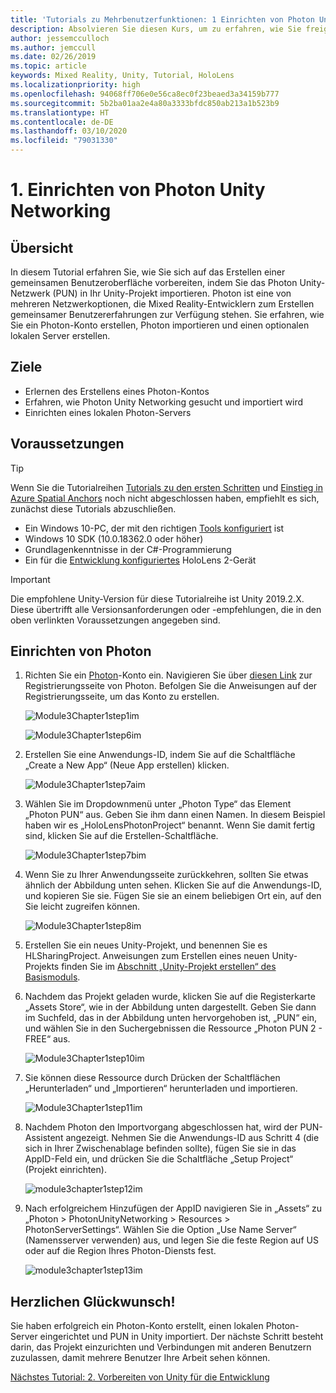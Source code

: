 ```yaml
---
title: 'Tutorials zu Mehrbenutzerfunktionen: 1 Einrichten von Photon Unity Networking'
description: Absolvieren Sie diesen Kurs, um zu erfahren, wie Sie freigegebene Mehrbenutzerumgebungen innerhalb einer HoloLens 2-Anwendung implementieren.
author: jessemcculloch
ms.author: jemccull
ms.date: 02/26/2019
ms.topic: article
keywords: Mixed Reality, Unity, Tutorial, HoloLens
ms.localizationpriority: high
ms.openlocfilehash: 94068ff706e0e56ca8ec0f23beaed3a34159b777
ms.sourcegitcommit: 5b2ba01aa2e4a80a3333bfdc850ab213a1b523b9
ms.translationtype: HT
ms.contentlocale: de-DE
ms.lasthandoff: 03/10/2020
ms.locfileid: "79031330"
---
```

# <a name="1-setting-up-photon-unity-networking"></a>1. Einrichten von Photon Unity Networking

## <a name="overview"></a>Übersicht

In diesem Tutorial erfahren Sie, wie Sie sich auf das Erstellen einer gemeinsamen Benutzeroberfläche vorbereiten, indem Sie das Photon Unity-Netzwerk (PUN) in Ihr Unity-Projekt importieren. Photon ist eine von mehreren Netzwerkoptionen, die Mixed Reality-Entwicklern zum Erstellen gemeinsamer Benutzererfahrungen zur Verfügung stehen. Sie erfahren, wie Sie ein Photon-Konto erstellen, Photon importieren und einen optionalen lokalen Server erstellen.

## <a name="objectives"></a>Ziele

* Erlernen des Erstellens eines Photon-Kontos
* Erfahren, wie Photon Unity Networking gesucht und importiert wird
* Einrichten eines lokalen Photon-Servers

## <a name="prerequisites"></a>Voraussetzungen

>[!TIP]
>Wenn Sie die Tutorialreihen [Tutorials zu den ersten Schritten](mrlearning-base.md) und [Einstieg in Azure Spatial Anchors](mrlearning-asa-ch1.md) noch nicht abgeschlossen haben, empfiehlt es sich, zunächst diese Tutorials abzuschließen.

* Ein Windows 10-PC, der mit den richtigen [Tools konfiguriert](install-the-tools.md) ist
* Windows 10 SDK (10.0.18362.0 oder höher)
* Grundlagenkenntnisse in der C#-Programmierung
* Ein für die [Entwicklung konfiguriertes](using-visual-studio.md#enabling-developer-mode) HoloLens 2-Gerät

>[!IMPORTANT]
> Die empfohlene Unity-Version für diese Tutorialreihe ist Unity 2019.2.X. Diese übertrifft alle Versionsanforderungen oder -empfehlungen, die in den oben verlinkten Voraussetzungen angegeben sind.

## <a name="setting-up-photon"></a>Einrichten von Photon

1. Richten Sie ein [Photon](https://dashboard.photonengine.com//Account/SignUp)-Konto ein. Navigieren Sie über [diesen Link](https://dashboard.photonengine.com//Account/SignUp) zur Registrierungsseite von Photon. Befolgen Sie die Anweisungen auf der Registrierungsseite, um das Konto zu erstellen.

    ![Module3Chapter1step1im](images/module3chapter1step1im.PNG)

    ![Module3Chapter1step6im](images/module3chapter1step6im.PNG)

2. Erstellen Sie eine Anwendungs-ID, indem Sie auf die Schaltfläche „Create a New App“ (Neue App erstellen) klicken.

    ![Module3Chapter1step7aim](images/module3chapter1step7aim.PNG)

3. Wählen Sie im Dropdownmenü unter „Photon Type“ das Element „Photon PUN“ aus. Geben Sie ihm dann einen Namen. In diesem Beispiel haben wir es „HoloLensPhotonProject“ benannt. Wenn Sie damit fertig sind, klicken Sie auf die Erstellen-Schaltfläche.

    ![Module3Chapter1step7bim](images/module3chapter1step7bim.PNG)

4. Wenn Sie zu Ihrer Anwendungsseite zurückkehren, sollten Sie etwas ähnlich der Abbildung unten sehen. Klicken Sie auf die Anwendungs-ID, und kopieren Sie sie. Fügen Sie sie an einem beliebigen Ort ein, auf den Sie leicht zugreifen können.  

    ![Module3Chapter1step8im](images/module3chapter1step8im.PNG)

5. Erstellen Sie ein neues Unity-Projekt, und benennen Sie es HLSharingProject. Anweisungen zum Erstellen eines neuen Unity-Projekts finden Sie im [Abschnitt „Unity-Projekt erstellen“ des Basismoduls](https://docs.microsoft.com//windows/mixed-reality/mrlearning-base-ch1#create-new-unity-project). 

6. Nachdem das Projekt geladen wurde, klicken Sie auf die Registerkarte „Assets Store“, wie in der Abbildung unten dargestellt. Geben Sie dann im Suchfeld, das in der Abbildung unten hervorgehoben ist, „PUN“ ein, und wählen Sie in den Suchergebnissen die Ressource „Photon PUN 2 - FREE“ aus.

    ![Module3Chapter1step10im](images/module3chapter1step10im.PNG)

7. Sie können diese Ressource durch Drücken der Schaltflächen „Herunterladen“ und „Importieren“ herunterladen und importieren.

    ![Module3Chapter1step11im](images/module3chapter1step11im.PNG)

8. Nachdem Photon den Importvorgang abgeschlossen hat, wird der PUN-Assistent angezeigt. Nehmen Sie die Anwendungs-ID aus Schritt 4 (die sich in Ihrer Zwischenablage befinden sollte), fügen Sie sie in das AppID-Feld ein, und drücken Sie die Schaltfläche „Setup Project“ (Projekt einrichten).

    ![module3chapter1step12im](images/module3chapter1step12im.PNG)

9. Nach erfolgreichem Hinzufügen der AppID navigieren Sie in „Assets“ zu „Photon > PhotonUnityNetworking > Resources > PhotonServerSettings“. Wählen Sie die Option „Use Name Server“ (Namensserver verwenden) aus, und legen Sie die feste Region auf US oder auf die Region Ihres Photon-Diensts fest.

    ![module3chapter1step13im](images/module3chapter1step13im.PNG)

## <a name="congratulations"></a>Herzlichen Glückwunsch!

Sie haben erfolgreich ein Photon-Konto erstellt, einen lokalen Photon-Server eingerichtet und PUN in Unity importiert. Der nächste Schritt besteht darin, das Projekt einzurichten und Verbindungen mit anderen Benutzern zuzulassen, damit mehrere Benutzer Ihre Arbeit sehen können.

[Nächstes Tutorial: 2. Vorbereiten von Unity für die Entwicklung](mrlearning-sharing(photon)-ch2.md)
